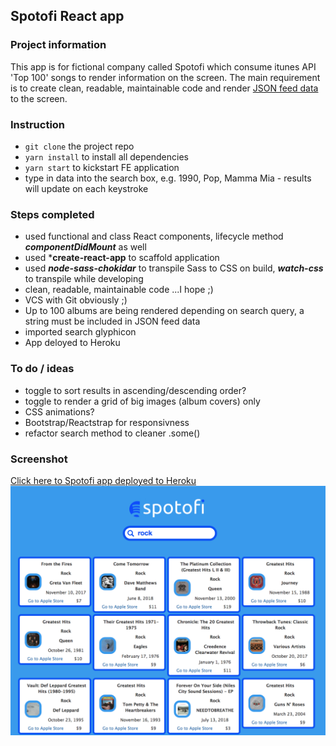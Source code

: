 ## Spotofi React app

### Project information
This app is for fictional company called Spotofi which consume itunes API 'Top 100' songs to render information on the screen. The main requirement is to create clean, readable, maintainable code and render [JSON feed data](https://itunes.apple.com/us/rss/topalbums/limit=100/json) to the screen.

### Instruction
- ```git clone``` the project repo
- ```yarn install``` to install all dependencies
- ```yarn start``` to kickstart FE application
- type in data into the search box, e.g. 1990, Pop, Mamma Mia - results will update on each keystroke

### Steps completed
- used functional and class React components, lifecycle method ***componentDidMount*** as well 
- used ***create-react-app** to scaffold application
- used ***node-sass-chokidar*** to transpile Sass to CSS on build, ***watch-css*** to transpile while developing
- clean, readable, maintainable code ...I hope ;)
- VCS with Git obviously ;)
- Up to 100 albums are being rendered depending on search query, a string must be included in JSON feed data
- imported search glyphicon
- App deloyed to Heroku

### To do / ideas
- toggle to sort results in ascending/descending order?
- toggle to render a grid of big images (album covers) only
- CSS animations?
- Bootstrap/Reactstrap for responsivness
- refactor search method to cleaner .some()

### Screenshot
[Click here to Spotofi app deployed to Heroku](https://spotofi.herokuapp.com/)
![Screenshot](public/screenshot.png)